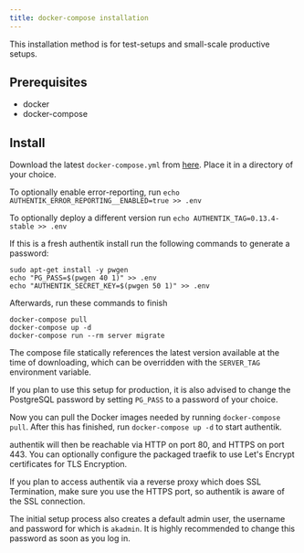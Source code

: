```yaml
---
title: docker-compose installation
---
```


This installation method is for test-setups and small-scale productive setups.

## Prerequisites

-   docker
-   docker-compose

## Install

Download the latest `docker-compose.yml` from [here](https://raw.githubusercontent.com/BeryJu/authentik/master/docker-compose.yml). Place it in a directory of your choice.

To optionally enable error-reporting, run `echo AUTHENTIK_ERROR_REPORTING__ENABLED=true >> .env`

To optionally deploy a different version run `echo AUTHENTIK_TAG=0.13.4-stable >> .env`

If this is a fresh authentik install run the following commands to generate a password:

```
sudo apt-get install -y pwgen
echo "PG_PASS=$(pwgen 40 1)" >> .env
echo "AUTHENTIK_SECRET_KEY=$(pwgen 50 1)" >> .env
```

Afterwards, run these commands to finish

```
docker-compose pull
docker-compose up -d
docker-compose run --rm server migrate
```

The compose file statically references the latest version available at the time of downloading, which can be overridden with the `SERVER_TAG` environment variable.

If you plan to use this setup for production, it is also advised to change the PostgreSQL password by setting `PG_PASS` to a password of your choice.

Now you can pull the Docker images needed by running `docker-compose pull`. After this has finished, run `docker-compose up -d` to start authentik.

authentik will then be reachable via HTTP on port 80, and HTTPS on port 443. You can optionally configure the packaged traefik to use Let's Encrypt certificates for TLS Encryption.

If you plan to access authentik via a reverse proxy which does SSL Termination, make sure you use the HTTPS port, so authentik is aware of the SSL connection.

The initial setup process also creates a default admin user, the username and password for which is `akadmin`. It is highly recommended to change this password as soon as you log in.
